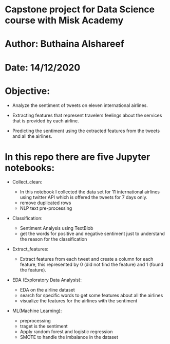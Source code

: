 # Capstone project for Data Science course with Misk Academy

# Author: Buthaina Alshareef
# Date: 14/12/2020


# Objective:

- Analyze the sentiment of tweets on eleven international airlines.

- Extracting features that represent travelers feelings about the services that is provided by each airline.

- Predicting the sentiment using the extracted features from the tweets and all the airlines.


# In this repo there are five Jupyter notebooks:

- Collect_clean:
    - In this notebook I collected the data set for 11 international airlines using twitter API which is offered the tweets for 7 days only.
    - remove duplicated rows
    - NLP text pre-processing
    
- Classification:
   - Sentiment Analysis using TextBlob 
   - get the words for positive and negative sentiment just to understand the reason for the classification
   
- Extract_features:
  - Extract features from each tweet and create a column for each feature, this represented by 0 (did not find the feature) and 1 (found the feature).

  
- EDA (Exploratory Data Analysis):
  - EDA on the airline dataset
  - search for specific words to get some features about all the airlines 
  - visualize the features for the airlines with the sentiment
  
- ML(Machine Learning):
  - preprocessing 
   - traget is the sentiment
  - Apply random forest and logistic regression 
  - SMOTE to handle the imbalance in the dataset
 
